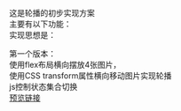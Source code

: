 这是轮播的初步实现方案<br>
主要有以下功能：<br>
实现思想是：<br>


第一个版本：<br>
使用flex布局横向摆放4张图片，<br>
使用CSS transform属性横向移动图片实现轮播<br>
js控制状态集合切换<br>
[预览链接](lotu.xyz/Carousel)
